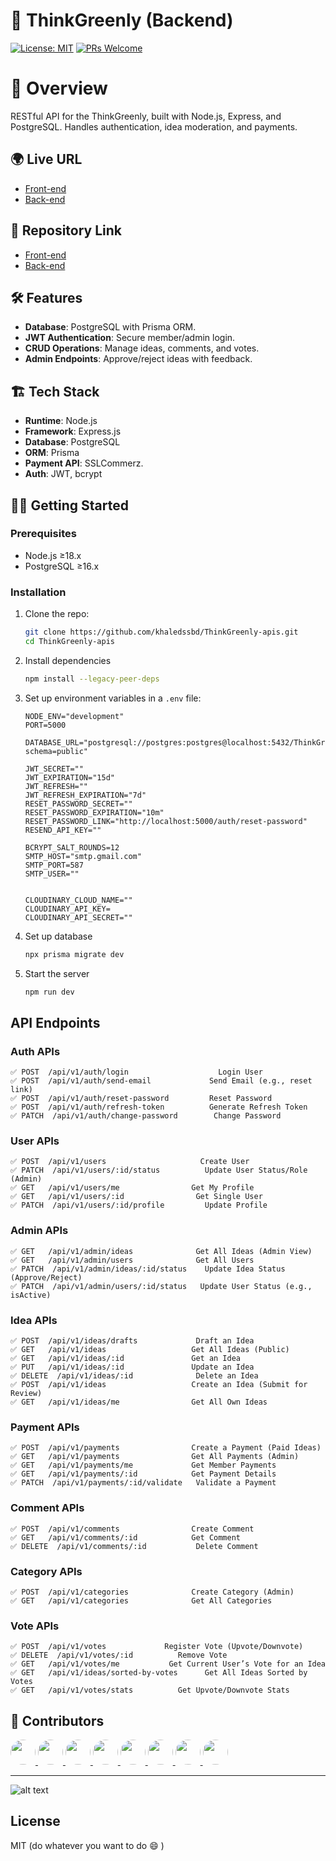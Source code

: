 # 🌱 ThinkGreenly (Backend)

[![License: MIT](https://img.shields.io/badge/License-MIT-green.svg)](LICENSE)
[![PRs Welcome](https://img.shields.io/badge/PRs-welcome-brightgreen.svg)](CONTRIBUTING.md)

<!-- [![Build Status](https://img.shields.io/github/actions/workflow/status/your-repo/backend/ci.yml)](https://github.com/khaledssbd/ThinkGreenly-apis/actions)
[![Coverage](https://coveralls.io/repos/github/your-repo/backend/badge.svg)](https://coveralls.io/github/khaledssbd/ThinkGreenly-apis) -->

# 📌 Overview

RESTful API for the ThinkGreenly, built with Node.js, Express, and PostgreSQL. Handles authentication, idea moderation, and payments.

## 🌍 Live URL

- [Front-end](https://think-greenly-one.vercel.app)
- [Back-end](https://think-greenly-serverside.vercel.app)

## 📂 Repository Link

- [Front-end](https://github.com/khaledssbd/ThinkGreenly)
- [Back-end](https://github.com/khaledssbd/ThinkGreenly-apis)

## 🛠️ Features

- **Database**: PostgreSQL with Prisma ORM.
- **JWT Authentication**: Secure member/admin login.
- **CRUD Operations**: Manage ideas, comments, and votes.
- **Admin Endpoints**: Approve/reject ideas with feedback.

## 🏗️ Tech Stack

- **Runtime**: Node.js
- **Framework**: Express.js
- **Database**: PostgreSQL
- **ORM**: Prisma
- **Payment API**: SSLCommerz.
- **Auth**: JWT, bcrypt

## 🏃‍♂️ Getting Started

### Prerequisites

- Node.js ≥18.x
- PostgreSQL ≥16.x

### Installation

1. Clone the repo:
   ```bash
   git clone https://github.com/khaledssbd/ThinkGreenly-apis.git
   cd ThinkGreenly-apis
   ```
2. Install dependencies

   ```bash
   npm install --legacy-peer-deps
   ```

3. Set up environment variables in a `.env` file:

   ```env
   NODE_ENV="development"
   PORT=5000

   DATABASE_URL="postgresql://postgres:postgres@localhost:5432/ThinkGreenly?schema=public"

   JWT_SECRET=""
   JWT_EXPIRATION="15d"
   JWT_REFRESH=""
   JWT_REFRESH_EXPIRATION="7d"
   RESET_PASSWORD_SECRET=""
   RESET_PASSWORD_EXPIRATION="10m"
   RESET_PASSWORD_LINK="http://localhost:5000/auth/reset-password"
   RESEND_API_KEY=""

   BCRYPT_SALT_ROUNDS=12
   SMTP_HOST="smtp.gmail.com"
   SMTP_PORT=587
   SMTP_USER=""


   CLOUDINARY_CLOUD_NAME=""
   CLOUDINARY_API_KEY=
   CLOUDINARY_API_SECRET=""
   ```

4. Set up database

   ```bash
   npx prisma migrate dev
   ```

5. Start the server
   ```bash
   npm run dev
   ```

## API Endpoints

### Auth APIs

```
✅️ POST  /api/v1/auth/login                    Login User
✅️ POST  /api/v1/auth/send-email             Send Email (e.g., reset link)
✅️ POST  /api/v1/auth/reset-password         Reset Password
✅️ POST  /api/v1/auth/refresh-token          Generate Refresh Token
✅️ PATCH  /api/v1/auth/change-password        Change Password
```

### User APIs

```
✅️ POST  /api/v1/users                     Create User
✅️ PATCH  /api/v1/users/:id/status          Update User Status/Role (Admin)
✅️ GET   /api/v1/users/me                Get My Profile
✅️ GET   /api/v1/users/:id                Get Single User
✅️ PATCH  /api/v1/users/:id/profile         Update Profile
```

### Admin APIs

```
✅️ GET   /api/v1/admin/ideas              Get All Ideas (Admin View)
✅️ GET   /api/v1/admin/users              Get All Users
✅️ PATCH  /api/v1/admin/ideas/:id/status    Update Idea Status (Approve/Reject)
✅️ PATCH  /api/v1/admin/users/:id/status   Update User Status (e.g., isActive)
```

### Idea APIs

```
✅️ POST  /api/v1/ideas/drafts             Draft an Idea
✅️ GET   /api/v1/ideas                   Get All Ideas (Public)
✅️ GET   /api/v1/ideas/:id               Get an Idea
✅️ PUT   /api/v1/ideas/:id               Update an Idea
✅️ DELETE  /api/v1/ideas/:id              Delete an Idea
✅️ POST  /api/v1/ideas                   Create an Idea (Submit for Review)
✅️ GET   /api/v1/ideas/me                Get All Own Ideas
```

### Payment APIs

```
✅️ POST  /api/v1/payments                Create a Payment (Paid Ideas)
✅️ GET   /api/v1/payments                Get All Payments (Admin)
✅️ GET   /api/v1/payments/me             Get Member Payments
✅️ GET   /api/v1/payments/:id            Get Payment Details
✅️ PATCH  /api/v1/payments/:id/validate   Validate a Payment
```

### Comment APIs

```
✅️ POST  /api/v1/comments                Create Comment
✅️ GET   /api/v1/comments/:id            Get Comment
✅️ DELETE  /api/v1/comments/:id           Delete Comment
```

### Category APIs

```
✅️ POST  /api/v1/categories              Create Category (Admin)
✅️ GET   /api/v1/categories              Get All Categories
```

### Vote APIs

```
✅️ POST  /api/v1/votes             Register Vote (Upvote/Downvote)
✅️ DELETE  /api/v1/votes/:id          Remove Vote
✅️ GET   /api/v1/votes/me           Get Current User’s Vote for an Idea
✅️ GET   /api/v1/ideas/sorted-by-votes   	Get All Ideas Sorted by Votes
✅️ GET   /api/v1/votes/stats          Get Upvote/Downvote Stats
```

## 👥 Contributors

<a href="https://github.com/mdrakibmia99">
  <img src="https://avatars.githubusercontent.com/mdrakibmia99" width="40" style="border-radius: 50%;" />
</a>
<a href="https://github.com/Md-Rashedul-Islam-Rajib">
  <img src="https://avatars.githubusercontent.com/Md-Rashedul-Islam-Rajib" width="40" style="border-radius: 50%;" />
</a>
<a href="https://github.com/khaledssbd">
  <img src="https://avatars.githubusercontent.com/khaledssbd" width="40" style="border-radius: 50%;" />
</a>
<a href="https://github.com/krHasan">
  <img src="https://avatars.githubusercontent.com/krHasan" width="40" style="border-radius: 50%;" />
</a>
<a href="https://github.com/Rakesh01999">
  <img src="https://avatars.githubusercontent.com/Rakesh01999" width="40" style="border-radius: 50%;" />
</a>
<a href="https://github.com/Farsit-007">
  <img src="https://avatars.githubusercontent.com/Farsit-007" width="40" style="border-radius: 50%;" />
</a>
<a href="https://github.com/Rahib38">
  <img src="https://avatars.githubusercontent.com/Rahib38" width="40" style="border-radius: 50%;" />
</a><a href="https://github.com/al-af-muktadir">
  <img src="https://avatars.githubusercontent.com/al-af-muktadir" width="40" style="border-radius: 50%;" />
</a>

---

![alt text](think-greenly-one.vercel.app_.png)

## License

MIT (do whatever you want to do :smile: )
